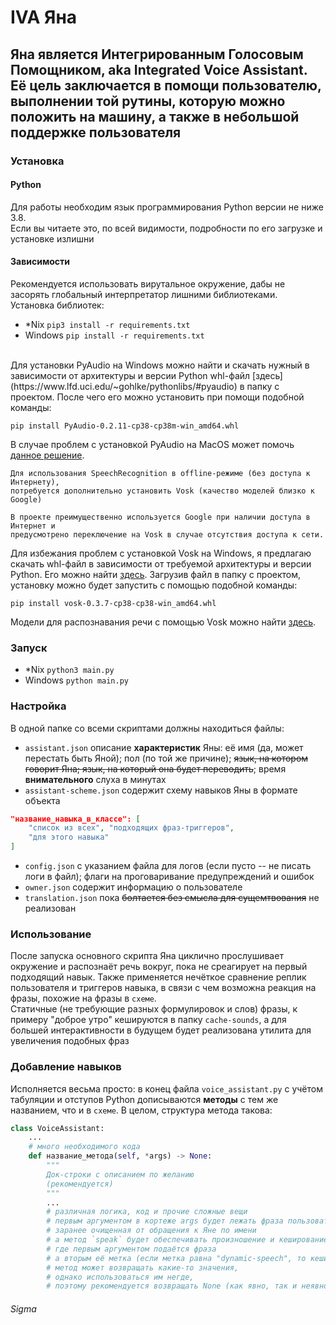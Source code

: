 # IVA Яна

## Яна является Интегрированным Голосовым Помощником, aka Integrated Voice Assistant. Её цель заключается в помощи пользователю, выполнении той рутины, которую можно положить на машину, а также в небольшой поддержке пользователя

### Установка
#### Python
Для работы необходим язык программирования Python версии не ниже 3.8.
<br>
Если вы читаете это, по всей видимости, подробности по его загрузке и установке излишни
#### Зависимости
Рекомендуется использовать вирутальное окружение, дабы не засорять глобальный интерпретатор лишними библиотеками. <br>
Установка библиотек:
- *Nix
`pip3 install -r requirements.txt`
- Windows
`pip install -r requirements.txt`
<br>
Для установки PyAudio на Windows можно найти и скачать нужный в зависимости от архитектуры и версии Python whl-файл [здесь](https://www.lfd.uci.edu/~gohlke/pythonlibs/#pyaudio) в папку с проектом. После чего его можно установить при помощи подобной команды:

`pip install PyAudio-0.2.11-cp38-cp38m-win_amd64.whl`

В случае проблем с установкой PyAudio на MacOS может помочь [данное решение](https://stackoverflow.com/questions/33851379/pyaudio-installation-on-mac-python-3).

    Для использования SpeechRecognition в offline-режиме (без доступа к Интернету), 
    потребуется дополнительно установить Vosk (качество моделей близко к Google)
    
    В проекте преимущественно используется Google при наличии доступа в Интернет и
    предусмотрено переключение на Vosk в случае отсутствия доступа к сети.

Для избежания проблем с установкой Vosk на Windows, я предлагаю скачать whl-файл в зависимости от требуемой архитектуры и версии Python. Его можно найти [здесь](https://github.com/alphacep/vosk-api/releases/). Загрузив файл в папку с проектом, установку можно будет запустить с помощью подобной команды: 

`pip install vosk-0.3.7-cp38-cp38-win_amd64.whl`

Модели для распознавания речи с помощью Vosk можно найти [здесь](https://alphacephei.com/vosk/models).

### Запуск
- *Nix
`python3 main.py`
- Windows
`python main.py`

### Настройка
В одной папке со всеми скриптами должны находиться файлы:
- `assistant.json` описание **характеристик** Яны: её имя (да, может перестать быть Яной); пол (по той же причине); ~~язык, на котором говорит Яна; язык, на который она будет переводить~~; время __внимательного__ слуха в минутах
- `assistant-scheme.json` содержит схему навыков Яны в формате объекта
```json
"название_навыка_в_классе": [
    "список из всех", "подходящих фраз-триггеров",
    "для этого навыка"
]
```
- `config.json` с указанием файла для логов (если пусто -- не писать логи в файл); флаги на проговаривание предупреждений и ошибок
- `owner.json` содержит информацию о пользователе
- `translation.json` пока ~~болтается без смысла для сущемтвования~~ не реализован

### Использование
После запуска основного скрипта Яна циклично прослушивает окружение и распознаёт речь вокруг, пока не среагирует на первый подходящий навык. Также применяется нечёткое сравнение реплик пользователя и триггеров навыка, в связи с чем возможна реакция на фразы, похожие на фразы в `схеме`.
<br>
Статичные (не требующие разных формулировок и слов) фразы, к примеру "доброе утро" кешируются в папку `cache-sounds`, а для большей интерактивности в будущем будет реализована утилита для увеличения подобных фраз

### Добавление навыков
Исполняется весьма просто: в конец файла `voice_assistant.py` с учётом табуляции и отступов Python дописываются **методы** с тем же названием, что и в `схеме`. В целом, структура метода такова:
```python
class VoiceAssistant:
    ...
    # много необходимого кода
    def название_метода(self, *args) -> None:
        """
        Док-строки с описанием по желанию 
        (рекомендуется)
        """
        ...
        # различная логика, код и прочие сложные вещи
        # первым аргументом в кортеже args будет лежать фраза пользователя,
        # заранее очищенная от обращения к Яне по имени
        # а метод `speak` будет обеспечивать произношение и кеширование фраз,
        # где первым аргументом подаётся фраза
        # а вторым её метка (если метка равна "dynamic-speech", то кеширование будет пропускаться)
        # метод может возвращать какие-то значения,
        # однако использоваться им негде,
        # поэтому рекомендуется возвращать None (как явно, так и неявно)
```

###### Sigma